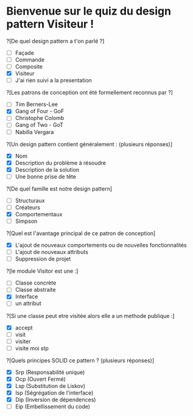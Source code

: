# Bienvenue sur le quiz du design pattern Visiteur !
?[De quel design pattern a t'on parlé ?]
-[ ] Façade
-[ ] Commande
-[ ] Composite
-[x] Visiteur
-[ ] J'ai rien suivi a la presentation

?[Les patrons de conception ont été formellement reconnus par ?]
-[ ] Tim Berners-Lee
-[x] Gang of Four - GoF
-[ ] Christophe Colomb
-[ ] Gang of Two - GoT
-[ ] Nabilla Vergara

?[Un design pattern contient généralement : (plusieurs réponses)]
-[x] Nom
-[x] Description du problème à résoudre
-[x] Description de la solution
-[ ] Une bonne prise de tête

?[De quel famille est notre design pattern]
-[ ] Structuraux 
-[ ] Créateurs
-[x] Comportementaux 
-[ ] Simpson

?[Quel est l'avantage principal de ce patron de conception]
-[x] L'ajout de nouveaux comportements ou de nouvelles fonctionnalités
-[ ] L'ajout de nouveaux attributs
-[ ] Suppression de projet

?[le module Visitor est une :]
-[ ] Classe concrète
-[ ] Classe abstraite
-[x] Interface
-[ ] un attribut

?[Si une classe peut etre visitée alors elle a un methode publique :]
-[x] accept
-[ ] visit
-[ ] visiter
-[ ] visite moi stp

?[Quels principes SOLID ce pattern ? (plusieurs réponses)]
-[x] Srp (Responsabilité unique)
-[x] Ocp (Ouvert Fermé)
-[x] Lsp (Substitution de Liskov)
-[x] Isp (Ségrégation de l'interface)
-[x] Dip (Inversion de dépendences)
-[ ] Eip (Embellissement du code)

```
